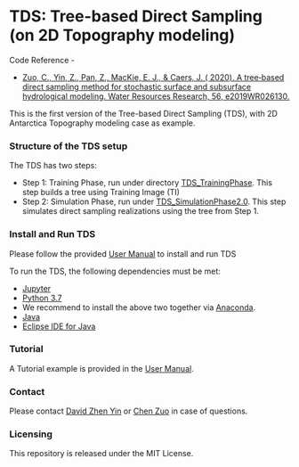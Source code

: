 # TDS: Tree-based Direct Sampling (on 2D Topography modeling)

Code Reference - 
* [Zuo, C., Yin, Z., Pan, Z., MacKie, E. J., & Caers, J. ( 2020). A tree‐based direct sampling method for stochastic surface and subsurface hydrological modeling. Water Resources Research, 56, e2019WR026130.](https://agupubs.onlinelibrary.wiley.com/doi/abs/10.1029/2019WR026130/)
<p> This is the first version of the Tree-based Direct Sampling (TDS), with 2D Antarctica Topography modeling case as example. 

### Structure of the TDS setup
The TDS has two steps:
* Step 1: Training Phase, run under directory [TDS_TrainingPhase](https://github.com/sdyinzhen/Tree-based_Direct_Sampling/tree/master/TDS_TrainingPhase). This step builds a tree using Training Image (TI)
* Step 2: Simulation Phase, run under [TDS_SimulationPhase2.0](https://github.com/sdyinzhen/Tree-based_Direct_Sampling/tree/master/TDS_SimulationPhase2.0). This step simulates direct sampling realizations using the tree from Step 1. 
### Install and Run TDS
Please follow the provided [User Manual](https://github.com/sdyinzhen/Tree-based_Direct_Sampling/blob/master/UserManual_Tree-basedDirectSampling.pdf) to install and run TDS

To run the TDS, the following dependencies must be met:
* [Jupyter](http://jupyter.org/) 
* [Python 3.7](https://www.python.org/) 
* We recommend to install the above two together via [Anaconda](https://www.anaconda.com/).
* [Java](https://www.oracle.com/technetwork/java/javase/downloads/index.html)
* [Eclipse IDE for Java](https://www.eclipse.org/downloads/)

### Tutorial
A Tutorial example is provided in the [User Manual](https://github.com/sdyinzhen/Tree-based_Direct_Sampling/blob/master/UserManual_Tree-basedDirectSampling.pdf). 

### Contact
Please contact [David Zhen Yin](mailto:yinzhen@stanford.edu) or [Chen Zuo](mailto:chenzuo789@outlook.com) in case of questions. 

### Licensing
This repository is released under the MIT License.
